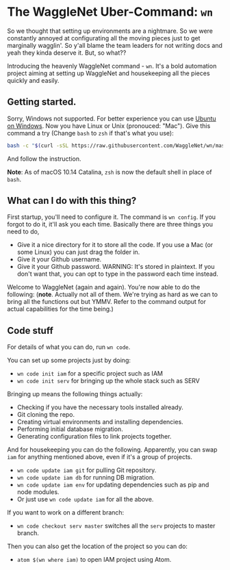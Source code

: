# The WaggleNet Uber-Command: `wn`

So we thought that setting up environments are a nightmare. So we were constantly annoyed at configurating all the moving pieces just to get marginally wagglin'. So y'all blame the team leaders for not writing docs and yeah they kinda deserve it. But, so what??

Introducing the heavenly WaggleNet command - `wn`. It's a bold automation project aiming at setting up WaggleNet and housekeeping all the pieces quickly and easily.

## Getting started.

Sorry, Windows not supported. For better experience you can use [Ubuntu on Windows](https://tutorials.ubuntu.com/tutorial/tutorial-ubuntu-on-windows#0). Now you have Linux or Unix (pronouced: "Mac"). Give this command a try (Change `bash` to `zsh` if that's what you use):

```bash
bash -c "$(curl -sSL https://raw.githubusercontent.com/WaggleNet/wn/master/install.sh?$(date +%s))"
```

And follow the instruction.

**Note**: As of macOS 10.14 Catalina, `zsh` is now the default shell in place of `bash`.

## What can I do with this thing?

First startup, you'll need to configure it. The command is `wn config`. If you forgot to do it, it'll ask you each time. Basically there are three things you need to do,

- Give it a nice directory for it to store all the code. If you use a Mac (or some Linux) you can just drag the folder in.
- Give it your Github username.
- Give it your Github password. WARNING: It's stored in plaintext. If you don't want that, you can opt to type in the password each time instead.

Welcome to WaggleNet (again and again). You're now able to do the following: (**note**. Actually not all of them. We're trying as hard as we can to bring all the functions out but YMMV. Refer to the command output for actual capabilities for the time being.)

## Code stuff

For details of what you can do, run `wn code`.

You can set up some projects just by doing:
- `wn code init iam` for a specific project such as IAM
- `wn code init serv` for bringing up the whole stack such as SERV

Bringing up means the following things actually:
- Checking if you have the necessary tools installed already.
- Git cloning the repo.
- Creating virtual environments and installing dependencies.
- Performing initial database migration.
- Generating configuration files to link projects together.

And for housekeeping you can do the following. Apparently, you can swap `iam` for anything mentioned above, even if it's a group of projects.
- `wn code update iam git` for pulling Git repository.
- `wn code update iam db` for running DB migration.
- `wn code update iam env` for updating dependencies such as pip and node modules.
- Or just use `wn code update iam` for all the above.

If you want to work on a different branch:
- `wn code checkout serv master` switches all the `serv` projects to master branch.

Then you can also get the location of the project so you can do:
- `atom $(wn where iam)` to open IAM project using Atom.
